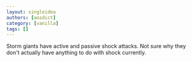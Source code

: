 ```yaml
---
layout: singleidea
authors: [aosdict]
category: [vanilla]
tags: []
---
```

Storm giants have active and passive shock attacks. Not sure why they don't actually have anything to do with shock currently.
